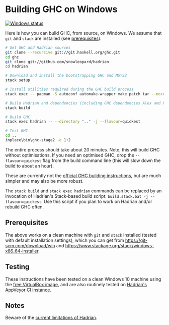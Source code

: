 # Building GHC on Windows

[![Windows status](https://img.shields.io/appveyor/ci/snowleopard/hadrian/master.svg?label=Windows)](https://ci.appveyor.com/project/snowleopard/hadrian)

Here is how you can build GHC, from source, on Windows. We assume that `git` and `stack` are
installed (see [prerequisites](https://github.com/snowleopard/hadrian/blob/master/doc/windows.md#prerequisites)).

```sh
# Get GHC and Hadrian sources
git clone --recursive git://git.haskell.org/ghc.git
cd ghc
git clone git://github.com/snowleopard/hadrian
cd hadrian

# Download and install the bootstrapping GHC and MSYS2
stack setup

# Install utilities required during the GHC build process
stack exec -- pacman -S autoconf automake-wrapper make patch tar --noconfirm

# Build Hadrian and dependencies (including GHC dependencies Alex and Happy)
stack build

# Build GHC
stack exec hadrian -- --directory ".." -j --flavour=quickest

# Test GHC
cd ..
inplace\bin\ghc-stage2 -e 1+2
```	

The entire process should take about 20 minutes. Note, this will build GHC without
optimisations. If you need an optimised GHC, drop the `--flavour=quickest` flag from
the build command line (this will slow down the build to about an hour).

These are currently not the
[official GHC building instructions](https://ghc.haskell.org/trac/ghc/wiki/Building/Preparation/Windows),
but are much simpler and may also be more robust.

The `stack build` and `stack exec hadrian` commands can be replaced by an invocation
of Hadrian's Stack-based build script: `build.stack.bat -j --flavour=quickest`. Use this
script if you plan to work on Hadrian and/or rebuild GHC often.

## Prerequisites

The above works on a clean machine with `git` and `stack` installed (tested with default
installation settings), which you can get from https://git-scm.com/download/win and
https://www.stackage.org/stack/windows-x86_64-installer. 

## Testing

These instructions have been tested on a clean Windows 10 machine using the
[free VirtualBox image](https://dev.windows.com/en-us/microsoft-edge/tools/vms/windows/),
and are also routinely tested on
[Hadrian's AppVeyor CI instance](https://ci.appveyor.com/project/snowleopard/hadrian/history). 

## Notes

Beware of the [current limitations of Hadrian](https://github.com/snowleopard/hadrian#current-limitations).

